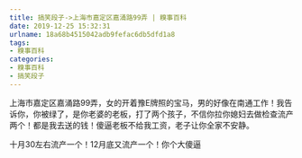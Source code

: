 ```yaml
---
title: 搞笑段子->上海市嘉定区嘉涌路99弄 | 糗事百科
date: 2019-12-25 15:32:31
urlname: 18a68b4515042adb9fefac6db5dfd1a8
tags: 
- 糗事百科
categories:
- 糗事百科
- 搞笑段子
---
```

上海市嘉定区嘉涌路99弄，女的开着豫E牌照的宝马，男的好像在南通工作！我告诉你，你被绿了，是你老婆的老板，打了两个孩子，不信你拉你媳妇去做检查流产两个！都是我去送的钱！傻逼老板不给我工资，老子让你全家不安静。

十月30左右流产一个！12月底又流产一个！你个大傻逼


